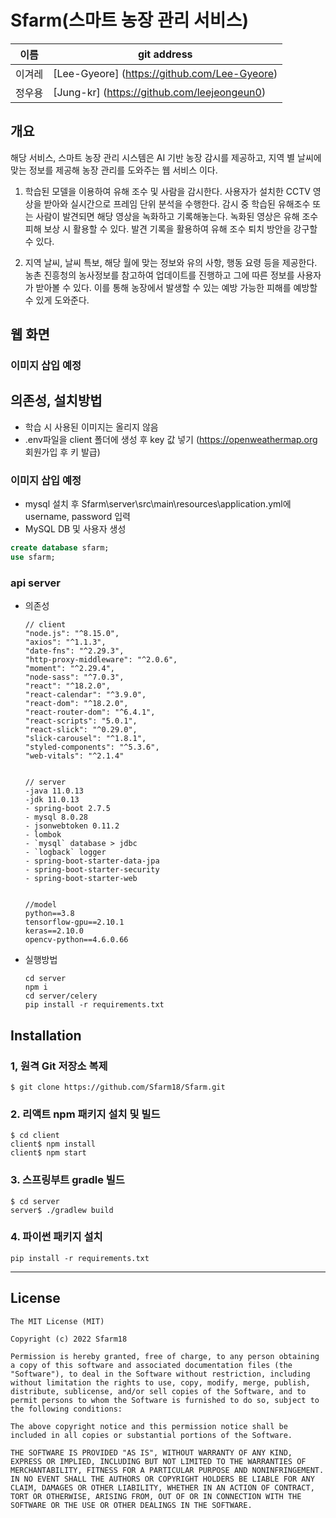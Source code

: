 # Sfarm(스마트 농장 관리 서비스)
| 이름 | git address |
|------|-------------|
|이겨레| [Lee-Gyeore] (https://github.com/Lee-Gyeore) |
|정우용| [Jung-kr] (https://github.com/leejeongeun0) |   

## 개요
해당 서비스, 스마트 농장 관리 시스템은 AI 기반 농장 감시를 제공하고, 지역 별 날씨에 맞는 정보를 제공해  농장 관리를 도와주는 웹 서비스 이다.

1. 학습된 모델을 이용하여 유해 조수 및 사람을 감시한다. 사용자가 설치한 CCTV 영상을 받아와 실시간으로 프레임 단위 분석을 수행한다.  감시 중 학습된 유해조수 또는 사람이 발견되면 해당 영상을 녹화하고 기록해놓는다. 녹화된 영상은 유해 조수 피해 보상 시 활용할 수 있다. 발견 기록을 활용하여 유해 조수 퇴치 방안을 강구할 수 있다.

2. 지역 날씨, 날씨 특보, 해당 월에 맞는 정보와 유의 사항, 행동 요령 등을 제공한다. 농촌 진흥청의 농사정보를 참고하여 업데이트를 진행하고 그에 따른 정보를 사용자가 받아볼 수 있다. 이를 통해 농장에서 발생할 수 있는 예방 가능한 피해를 예방할 수 있게 도와준다. 



## 웹 화면
### 이미지 삽입 예정



## 의존성, 설치방법
* 학습 시 사용된 이미지는 올리지 않음
* .env파일을 client 폴더에 생성 후 key 값 넣기 (https://openweathermap.org 회원가입 후 키 발급)
### 이미지 삽입 예정

* mysql 설치 후 Sfarm\server\src\main\resources\application.yml에 username, password 입력 
* MySQL DB 및 사용자 생성
```sql
create database sfarm;
use sfarm;
```


### api server
*  의존성
      ```
    // client
    "node.js": "^8.15.0",
    "axios": "^1.1.3",
    "date-fns": "^2.29.3",
    "http-proxy-middleware": "^2.0.6",
    "moment": "^2.29.4",
    "node-sass": "^7.0.3",
    "react": "^18.2.0",
    "react-calendar": "^3.9.0",
    "react-dom": "^18.2.0",
    "react-router-dom": "^6.4.1",
    "react-scripts": "5.0.1",
    "react-slick": "^0.29.0",
    "slick-carousel": "^1.8.1",
    "styled-components": "^5.3.6",
    "web-vitals": "^2.1.4"
    
        
    // server
    -java 11.0.13
    -jdk 11.0.13
    - spring-boot 2.7.5
    - mysql 8.0.28
    - jsonwebtoken 0.11.2
    - lombok
    - `mysql` database > jdbc
    - `logback` logger
    - spring-boot-starter-data-jpa
    - spring-boot-starter-security
    - spring-boot-starter-web
    
    
    //model
    python==3.8
    tensorflow-gpu==2.10.1
    keras==2.10.0
    opencv-python==4.6.0.66
    ```
* 실행방법
    ```
    cd server
    npm i
    cd server/celery
    pip install -r requirements.txt
    ```

## Installation
### 1, 원격 Git 저장소 복제
```
$ git clone https://github.com/Sfarm18/Sfarm.git
```

### 2. 리액트 npm 패키지 설치 및 빌드
```
$ cd client
client$ npm install
client$ npm start
```

### 3. 스프링부트 gradle 빌드
```
$ cd server
server$ ./gradlew build
```

### 4. 파이썬 패키지 설치
```
pip install -r requirements.txt
```

----
## License
```
The MIT License (MIT)

Copyright (c) 2022 Sfarm18

Permission is hereby granted, free of charge, to any person obtaining a copy of this software and associated documentation files (the "Software"), to deal in the Software without restriction, including without limitation the rights to use, copy, modify, merge, publish, distribute, sublicense, and/or sell copies of the Software, and to permit persons to whom the Software is furnished to do so, subject to the following conditions:

The above copyright notice and this permission notice shall be included in all copies or substantial portions of the Software.

THE SOFTWARE IS PROVIDED "AS IS", WITHOUT WARRANTY OF ANY KIND, EXPRESS OR IMPLIED, INCLUDING BUT NOT LIMITED TO THE WARRANTIES OF MERCHANTABILITY, FITNESS FOR A PARTICULAR PURPOSE AND NONINFRINGEMENT. IN NO EVENT SHALL THE AUTHORS OR COPYRIGHT HOLDERS BE LIABLE FOR ANY CLAIM, DAMAGES OR OTHER LIABILITY, WHETHER IN AN ACTION OF CONTRACT, TORT OR OTHERWISE, ARISING FROM, OUT OF OR IN CONNECTION WITH THE SOFTWARE OR THE USE OR OTHER DEALINGS IN THE SOFTWARE.

```
